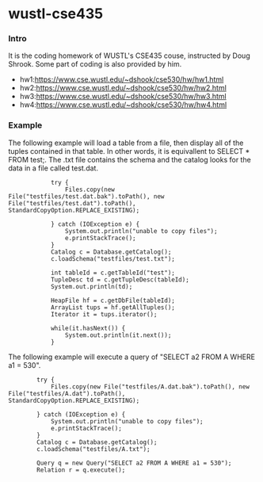 # wustl-cse435

### Intro
It is the coding homework of WUSTL's CSE435 couse, instructed by Doug Shrook. Some part of coding is also provided by him.

- hw1:https://www.cse.wustl.edu/~dshook/cse530/hw/hw1.html
- hw2:https://www.cse.wustl.edu/~dshook/cse530/hw/hw2.html 
- hw3:https://www.cse.wustl.edu/~dshook/cse530/hw/hw3.html 
- hw4:https://www.cse.wustl.edu/~dshook/cse530/hw/hw4.html 

### Example

The following example will load a table from a file, then display all of the tuples contained in that table. In other words, it is equivallent to SELECT * FROM test;. The .txt file contains the schema and the catalog looks for the data in a file called test.dat.

```
			try {
				Files.copy(new File("testfiles/test.dat.bak").toPath(), new File("testfiles/test.dat").toPath(), 			   StandardCopyOption.REPLACE_EXISTING);
			
			} catch (IOException e) {
				System.out.println("unable to copy files");
				e.printStackTrace();
			}
			Catalog c = Database.getCatalog();
			c.loadSchema("testfiles/test.txt");
			
			int tableId = c.getTableId("test");
			TupleDesc td = c.getTupleDesc(tableId);
			System.out.println(td);
			
			HeapFile hf = c.getDbFile(tableId);
			ArrayList tups = hf.getAllTuples();
			Iterator it = tups.iterator();
			
			while(it.hasNext()) {
				System.out.println(it.next());
			}

```
The following example will execute a query of "SELECT a2 FROM A WHERE a1 = 530".
```
		try {
			Files.copy(new File("testfiles/A.dat.bak").toPath(), new File("testfiles/A.dat").toPath(), StandardCopyOption.REPLACE_EXISTING);
			
		} catch (IOException e) {
			System.out.println("unable to copy files");
			e.printStackTrace();
		}
		Catalog c = Database.getCatalog();
		c.loadSchema("testfiles/A.txt");
		
		Query q = new Query("SELECT a2 FROM A WHERE a1 = 530");
		Relation r = q.execute();
```


